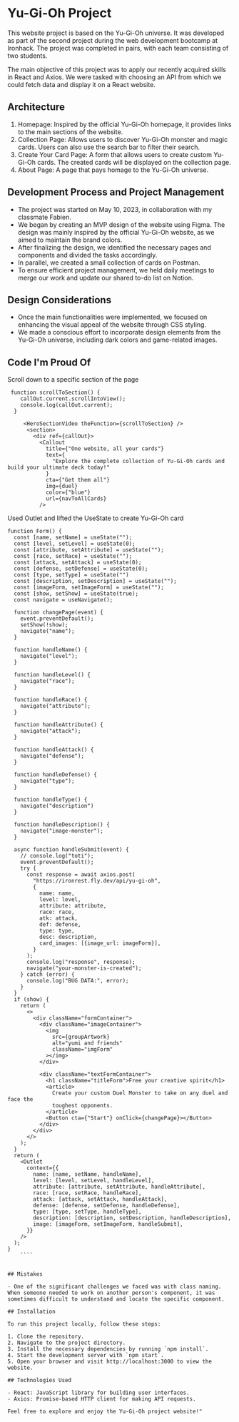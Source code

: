 # Yu-Gi-Oh Project

This website project is based on the Yu-Gi-Oh universe. It was developed as part of the second project during the web development bootcamp at Ironhack. The project was completed in pairs, with each team consisting of two students.

The main objective of this project was to apply our recently acquired skills in React and Axios. We were tasked with choosing an API from which we could fetch data and display it on a React website.

## Architecture

1. Homepage: Inspired by the official Yu-Gi-Oh homepage, it provides links to the main sections of the website.
2. Collection Page: Allows users to discover Yu-Gi-Oh monster and magic cards. Users can also use the search bar to filter their search.
3. Create Your Card Page: A form that allows users to create custom Yu-Gi-Oh cards. The created cards will be displayed on the collection page.
4. About Page: A page that pays homage to the Yu-Gi-Oh universe.

## Development Process and Project Management

- The project was started on May 10, 2023, in collaboration with my classmate Fabien.
- We began by creating an MVP design of the website using Figma. The design was mainly inspired by the official Yu-Gi-Oh website, as we aimed to maintain the brand colors.
- After finalizing the design, we identified the necessary pages and components and divided the tasks accordingly.
- In parallel, we created a small collection of cards on Postman.
- To ensure efficient project management, we held daily meetings to merge our work and update our shared to-do list on Notion.

## Design Considerations

- Once the main functionalities were implemented, we focused on enhancing the visual appeal of the website through CSS styling.
- We made a conscious effort to incorporate design elements from the Yu-Gi-Oh universe, including dark colors and game-related images.

## Code I'm Proud Of

Scroll down to a specific section of the page

```
 function scrollToSection() {
    callOut.current.scrollIntoView();
    console.log(callOut.current);
  }

     <HeroSectionVideo theFunction={scrollToSection} />
      <section>
        <div ref={callOut}>
          <Callout
            title={"One website, all your cards"}
            text={
              "Explore the complete collection of Yu-Gi-Oh cards and build your ultimate deck today!"
            }
            cta={"Get them all"}
            img={duel}
            color={"blue"}
            url={navToAllCards}
          />
```

Used Outlet and lifted the UseState to create Yu-Gi-Oh card

`````
function Form() {
  const [name, setName] = useState("");
  const [level, setLevel] = useState(0);
  const [attribute, setAttribute] = useState("");
  const [race, setRace] = useState("");
  const [attack, setAttack] = useState(0);
  const [defense, setDefense] = useState(0);
  const [type, setType] = useState("")
  const [description, setDescription] = useState("");
  const [imageForm, setImageForm] = useState("");
  const [show, setShow] = useState(true);
  const navigate = useNavigate();

  function changePage(event) {
    event.preventDefault();
    setShow(!show);
    navigate("name");
  }

  function handleName() {
    navigate("level");
  }

  function handleLevel() {
    navigate("race");
  }

  function handleRace() {
    navigate("attribute");
  }

  function handleAttribute() {
    navigate("attack");
  }

  function handleAttack() {
    navigate("defense");
  }

  function handleDefense() {
    navigate("type");
  }

  function handleType() {
    navigate("description")
  }

  function handleDescription() {
    navigate("image-monster");
  }

  async function handleSubmit(event) {
    // console.log("toti");
    event.preventDefault();
    try {
      const response = await axios.post(
        "https://ironrest.fly.dev/api/yu-gi-oh",
        {
          name: name,
          level: level,
          attribute: attribute,
          race: race,
          atk: attack,
          def: defense,
          type: type,
          desc: description,
          card_images: [{image_url: imageForm}],
        }
      );
      console.log("response", response);
      navigate("your-monster-is-created");
    } catch (error) {
      console.log("BUG DATA:", error);
    }
  }
  if (show) {
    return (
      <>
        <div className="formContainer">
          <div className="imageContainer">
            <img
              src={groupArtwork}
              alt="yumi and friends"
              className="imgForm"
            ></img>
          </div>

          <div className="textFormContainer">
            <h1 className="titleForm">Free your creative spirit</h1>
            <article>
              Create your custom Duel Monster to take on any duel and face the
              toughest opponents.
            </article>
            <Button cta={"Start"} onClick={changePage}></Button>
          </div>
        </div>
      </>
    );
  }
  return (
    <Outlet
      context={{
        name: [name, setName, handleName],
        level: [level, setLevel, handleLevel],
        attribute: [attribute, setAttribute, handleAttribute],
        race: [race, setRace, handleRace],
        attack: [attack, setAttack, handleAttack],
        defense: [defense, setDefense, handleDefense],
        type: [type, setType, handleType],
        description: [description, setDescription, handleDescription],
        image: [imageForm, setImageForm, handleSubmit],
      }}
    />
  );
}
    ````


## Mistakes

- One of the significant challenges we faced was with class naming. When someone needed to work on another person's component, it was sometimes difficult to understand and locate the specific component.

## Installation

To run this project locally, follow these steps:

1. Clone the repository.
2. Navigate to the project directory.
3. Install the necessary dependencies by running `npm install`.
4. Start the development server with `npm start`.
5. Open your browser and visit http://localhost:3000 to view the website.

## Technologies Used

- React: JavaScript library for building user interfaces.
- Axios: Promise-based HTTP client for making API requests.

Feel free to explore and enjoy the Yu-Gi-Oh project website!"
`````
